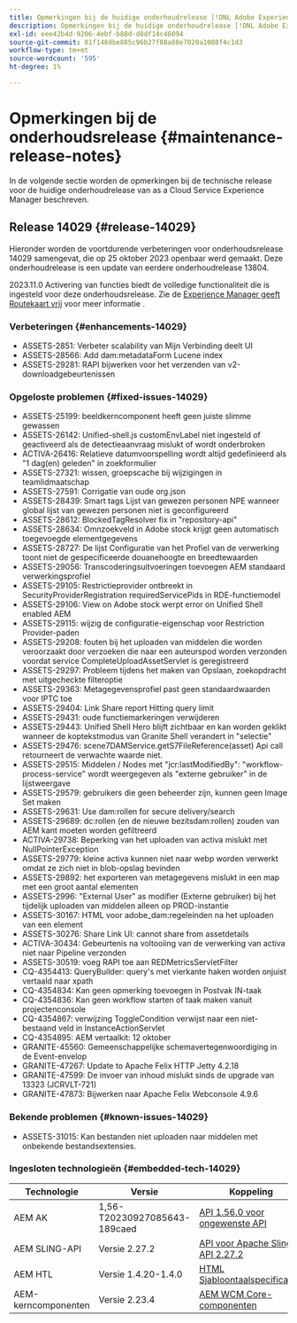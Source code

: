 ```yaml
---
title: Opmerkingen bij de huidige onderhoudrelease [!DNL Adobe Experience Manager] as a Cloud Service.
description: Opmerkingen bij de huidige onderhoudrelease [!DNL Adobe Experience Manager] as a Cloud Service.
exl-id: eee42b4d-9206-4ebf-b88d-d8df14c46094
source-git-commit: 01f148dbe885c96b27f88a88e7020a1008f4c1d3
workflow-type: tm+mt
source-wordcount: '595'
ht-degree: 1%

---
```


# Opmerkingen bij de onderhoudsrelease {#maintenance-release-notes}

In de volgende sectie worden de opmerkingen bij de technische release voor de huidige onderhoudrelease van as a Cloud Service Experience Manager beschreven.

## Release 14029 {#release-14029}

Hieronder worden de voortdurende verbeteringen voor onderhoudsrelease 14029 samengevat, die op 25 oktober 2023 openbaar werd gemaakt. Deze onderhoudrelease is een update van eerdere onderhoudrelease 13804.

2023.11.0 Activering van functies biedt de volledige functionaliteit die is ingesteld voor deze onderhoudsrelease. Zie de [Experience Manager geeft Routekaart vrij](https://experienceleague.adobe.com/docs/experience-manager-release-information/aem-release-updates/update-releases-roadmap.html) voor meer informatie .

### Verbeteringen {#enhancements-14029}

* ASSETS-2851: Verbeter scalability van Mijn Verbinding deelt UI
* ASSETS-28566: Add dam:metadataForm Lucene index
* ASSETS-29281: RAPI bijwerken voor het verzenden van v2-downloadgebeurtenissen

### Opgeloste problemen {#fixed-issues-14029}

* ASSETS-25199: beeldkerncomponent heeft geen juiste slimme gewassen
* ASSETS-26142: Unified-shell.js customEnvLabel niet ingesteld of geactiveerd als de detectieaanvraag mislukt of wordt onderbroken
* ACTIVA-26416: Relatieve datumvoorspelling wordt altijd gedefinieerd als &quot;1 dag(en) geleden&quot; in zoekformulier
* ASSETS-27321: wissen, groepscache bij wijzigingen in teamlidmaatschap
* ASSETS-27591: Corrigatie van oude org.json
* ASSETS-28439: Smart tags Lijst van gewezen personen NPE wanneer global lijst van gewezen personen niet is geconfigureerd
* ASSETS-28612: BlockedTagResolver fix in &quot;repository-api&quot;
* ASSETS-28634: Omnzoekveld in Adobe stock krijgt geen automatisch toegevoegde elementgegevens
* ASSETS-28727: De lijst Configuratie van het Profiel van de verwerking toont niet de gespecificeerde douanehoogte en breedtewaarden
* ASSETS-29056: Transcoderingsuitvoeringen toevoegen AEM standaard verwerkingsprofiel
* ASSETS-29105: Restrictieprovider ontbreekt in SecurityProviderRegistration requiredServicePids in RDE-functiemodel
* ASSETS-29106: View on Adobe stock werpt error on Unified Shell enabled AEM
* ASSETS-29115: wijzig de configuratie-eigenschap voor Restriction Provider-paden
* ASSETS-29208: fouten bij het uploaden van middelen die worden veroorzaakt door verzoeken die naar een auteurspod worden verzonden voordat service CompleteUploadAssetServlet is geregistreerd
* ASSETS-29297: Probleem tijdens het maken van Opslaan, zoekopdracht met uitgecheckte filteroptie
* ASSETS-29363: Metagegevensprofiel past geen standaardwaarden voor IPTC toe
* ASSETS-29404: Link Share report Hitting query limit
* ASSETS-29431: oude functiemarkeringen verwijderen
* ASSETS-29443: Unified Shell Hero blijft zichtbaar en kan worden geklikt wanneer de koptekstmodus van Granite Shell verandert in &quot;selectie&quot;
* ASSETS-29476: scene7DAMService.getS7FileReference(asset) Api call retourneert de verwachte waarde niet.
* ASSETS-29515: Middelen / Nodes met &quot;jcr:lastModifiedBy&quot;: &quot;workflow-process-service&quot; wordt weergegeven als &quot;externe gebruiker&quot; in de lijstweergave
* ASSETS-29579: gebruikers die geen beheerder zijn, kunnen geen Image Set maken
* ASSETS-29631: Use dam:rollen for secure delivery/search
* ASSETS-29689: dc:rollen (en de nieuwe bezitsdam:rollen) zouden van AEM kant moeten worden gefiltreerd
* ACTIVA-29738: Beperking van het uploaden van activa mislukt met NullPointerException
* ASSETS-29779: kleine activa kunnen niet naar webp worden verwerkt omdat ze zich niet in blob-opslag bevinden
* ASSETS-29892: het exporteren van metagegevens mislukt in een map met een groot aantal elementen
* ASSETS-2996: &quot;External User&quot; as modifier (Externe gebruiker) bij het tijdelijk uploaden van middelen alleen op PROD-instantie
* ASSETS-30167: HTML voor adobe_dam:regeleinden na het uploaden van een element
* ASSETS-30276: Share Link UI: cannot share from assetdetails
* ACTIVA-30434: Gebeurtenis na voltooiing van de verwerking van activa niet naar Pipeline verzonden
* ASSETS-30519: voeg RAPI toe aan REDMetricsServletFilter
* CQ-4354413: QueryBuilder: query&#39;s met vierkante haken worden onjuist vertaald naar xpath
* CQ-4354834: Kan geen opmerking toevoegen in Postvak IN-taak
* CQ-4354836: Kan geen workflow starten of taak maken vanuit projectenconsole
* CQ-4354867: verwijzing ToggleCondition verwijst naar een niet-bestaand veld in InstanceActionServlet
* CQ-4354895: AEM vertaalkit: 12 oktober
* GRANITE-45560: Gemeenschappelijke schemavertegenwoordiging in de Event-envelop
* GRANITE-47267: Update to Apache Felix HTTP Jetty 4.2.18
* GRANITE-47599: De invoer van inhoud mislukt sinds de upgrade van 13323 (JCRVLT-721)
* GRANITE-47873: Bijwerken naar Apache Felix Webconsole 4.9.6

### Bekende problemen {#known-issues-14029}

* ASSETS-31015: Kan bestanden niet uploaden naar middelen met onbekende bestandsextensies.

### Ingesloten technologieën {#embedded-tech-14029}

| Technologie | Versie | Koppeling |
|---|---|---|
| AEM AK | 1,56-T20230927085643-189caed | [API 1.56.0 voor ongewenste API](https://www.javadoc.io/doc/org.apache.jackrabbit/oak-api/1.56.0/index.html) |
| AEM SLING-API | Versie 2.27.2 | [API voor Apache Sling API 2.27.2](https://www.javadoc.io/doc/org.apache.sling/org.apache.sling.api/latest/index.html) |
| AEM HTL | Versie 1.4.20-1.4.0 | [HTML Sjabloontaalspecificaties](https://github.com/adobe/htl-spec) |
| AEM-kerncomponenten | Versie 2.23.4 | [AEM WCM Core-componenten](https://github.com/adobe/aem-core-wcm-components) |
